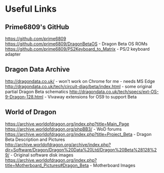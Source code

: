 # Useful Links

## Prime6809's GitHub

https://github.com/prime6809
https://github.com/prime6809/DragonBetaOS  - Dragon Beta OS ROMs
https://github.com/prime6809/PS2Keyboard_to_Matrix  - PS/2 keyboard adapter

## Dragon Data Archive

http://dragondata.co.uk/  - won't work on Chrome for me  - needs MS Edge
http://dragondata.co.uk/tech/circuit-diag/beta/index.html  - some original partial Dragon Beta schematics
http://dragondata.co.uk/tech/specs/ext-OS-9-Dragon-128.html  - Vivaway extensions for OS9 to support Beta

## World of Dragon

https://archive.worldofdragon.org/index.php?title=Main_Page
https://archive.worldofdragon.org/phpBB3/  - WoD forums
https://archive.worldofdragon.org/index.php?title=Project_Beta  - Dragon Beta Description and Pictures
http://archive.worldofdragon.org/archive/index.php?dir=Software/Dragon/Dragon%20Data%20Ltd/Dragon%20Beta%28128%29/  - Original software disk images
https://archive.worldofdragon.org/index.php?title=Motherboard_Pictures#Dragon_Beta  - Motherboard Images


